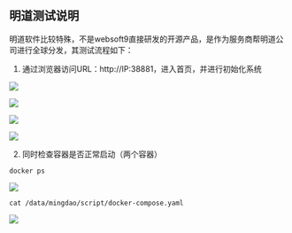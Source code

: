 ## 明道测试说明

明道软件比较特殊，不是websoft9直接研发的开源产品，是作为服务商帮明道公司进行全球分发，其测试流程如下：


1. 通过浏览器访问URL：http://IP:38881，进入首页，并进行初始化系统

![](http://libs.websoft9.com/Websoft9/DocsPicture/zh/mingdao/mingdao-install1-websoft9.png)

![](http://libs.websoft9.com/Websoft9/DocsPicture/zh/mingdao/mingdao-install2-websoft9.png)

![](http://libs.websoft9.com/Websoft9/DocsPicture/zh/mingdao/mingdao-install3-websoft9.png)


![](http://libs.websoft9.com/Websoft9/DocsPicture/zh/mingdao/mingdao-install4-websoft9.png)

2. 同时检查容器是否正常启动（两个容器）

```
docker ps
``` 

![](http://libs.websoft9.com/Websoft9/DocsPicture/zh/mingdao/mingdao-validate1-websoft9.png)

```
cat /data/mingdao/script/docker-compose.yaml
```

![](http://libs.websoft9.com/Websoft9/DocsPicture/zh/mingdao/mingdao-validate2-websoft9.png)
